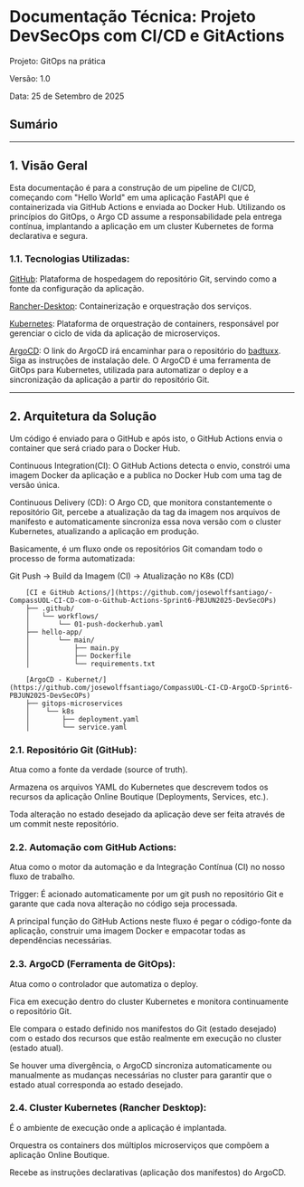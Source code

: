 # Documentação Técnica: Projeto DevSecOps com CI/CD e GitActions

Projeto: GitOps na prática

Versão: 1.0

Data: 25 de Setembro de 2025


## Sumário



------------------

## 1. Visão Geral

Esta documentação é para a construção de um pipeline de CI/CD, começando com "Hello World" em uma aplicação FastAPI que é containerizada via GitHub Actions e enviada ao Docker Hub. Utilizando os princípios do GitOps, o Argo CD assume a responsabilidade pela entrega contínua, implantando a aplicação em um cluster Kubernetes de forma declarativa e segura. 

### 1.1. Tecnologias Utilizadas:

[GitHub](https://github.com/): Plataforma de hospedagem do repositório Git, servindo como a fonte da configuração da aplicação.

[Rancher-Desktop](https://rancherdesktop.io/): Containerização e orquestração dos serviços.

[Kubernetes](https://kubernetes.io/releases/download/): Plataforma de orquestração de containers, responsável por gerenciar o ciclo de vida da aplicação de microserviços.

[ArgoCD](https://github.com/badtuxx/DescomplicandoArgoCD/blob/main/pt/src/day-1/README.md#instalando-o-argocd): O link do ArgoCD irá encaminhar para o repositório do [badtuxx](https://github.com/badtuxx/). Siga as instruções de instalação dele. O ArgoCD é uma ferramenta de GitOps para Kubernetes, utilizada para automatizar o deploy e a sincronização da aplicação a partir do repositório Git.

------------------

## 2. Arquitetura da Solução

Um código é enviado para o GitHub e após isto, o GitHub Actions envia o container que será criado para o Docker Hub.

Continuous Integration(CI): O GitHub Actions detecta o envio, constrói uma imagem Docker da aplicação e a publica no Docker Hub com uma tag de versão única.

Continuous Delivery (CD): O Argo CD, que monitora constantemente o repositório Git, percebe a atualização da tag da imagem nos arquivos de manifesto e automaticamente sincroniza essa nova versão com o cluster Kubernetes, atualizando a aplicação em produção.

Basicamente, é um fluxo onde os repositórios Git comandam todo o processo de forma automatizada:

Git Push → Build da Imagem (CI) → Atualização no K8s (CD)


        [CI e GitHub Actions/](https://github.com/josewolffsantiago/-CompassUOL-CI-CD-com-o-Github-Actions-Sprint6-PBJUN2025-DevSecOPs)
        ├── .github/
        │   └── workflows/
        │       └── 01-push-dockerhub.yaml
        ├── hello-app/
        │       └── main/
        │           ├── main.py
        │           ├── Dockerfile
        │           └── requirements.txt

        [ArgoCD - Kubernet/](https://github.com/josewolffsantiago/CompassUOL-CI-CD-ArgoCD-Sprint6-PBJUN2025-DevSecOPs)
        ├── gitops-microservices
        │    └── k8s
        │        ├── deployment.yaml
        │        └── service.yaml

### 2.1. Repositório Git (GitHub):

 Atua como a fonte da verdade (source of truth).

 Armazena os arquivos YAML do Kubernetes que descrevem todos os recursos da aplicação Online Boutique (Deployments, Services, etc.).

 Toda alteração no estado desejado da aplicação deve ser feita através de um commit neste repositório.

### 2.2. Automação com GitHub Actions:

Atua como o motor da automação e da Integração Contínua (CI) no nosso fluxo de trabalho.

Trigger: É acionado automaticamente por um git push no repositório Git e garante que cada nova alteração no código seja processada.

A principal função do GitHub Actions neste fluxo é pegar o código-fonte da aplicação, construir uma imagem Docker e empacotar todas as dependências necessárias.

### 2.3. ArgoCD (Ferramenta de GitOps):

Atua como o controlador que automatiza o deploy.

Fica em execução dentro do cluster Kubernetes e monitora continuamente o repositório Git.

Ele compara o estado definido nos manifestos do Git (estado desejado) com o estado dos recursos que estão realmente em execução no cluster (estado atual).

Se houver uma divergência, o ArgoCD sincroniza automaticamente ou manualmente as mudanças necessárias no cluster para garantir que o estado atual corresponda ao estado desejado.

### 2.4. Cluster Kubernetes (Rancher Desktop):

É o ambiente de execução onde a aplicação é implantada.

Orquestra os containers dos múltiplos microserviços que compõem a aplicação Online Boutique.

Recebe as instruções declarativas (aplicação dos manifestos) do ArgoCD.



